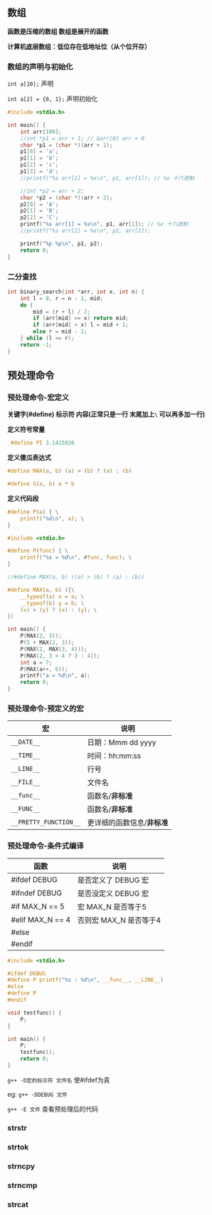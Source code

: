 ## 数组

**函数是压缩的数组 数组是展开的函数**

**计算机底层数组：低位存在低地址位（从个位开存）**



### 数组的声明与初始化

`int a[10];` 声明

`int a[2] = {0, 1};` 声明初始化



```c
#include <stdio.h>

int main() {
    int arr[100];
    //int *p1 = arr + 1; // &arr[0] arr + 0
    char *p1 = (char *)(arr + 1);
    p1[0] = 'a';
    p1[1] = 'b';
    p1[2] = 'c';
    p1[3] = 'd';
    //printf("%s arr[1] = %x\n", p1, arr[1]); // %x 十六进制

    //int *p2 = arr + 2;
    char *p2 = (char *)(arr + 2);
    p2[0] = 'A';
    p2[1] = 'B';
    p2[2] = 'C';
    printf("%s arr[1] = %x\n", p1, arr[1]); // %x 十六进制
    //printf("%s arr[2] = %x\n", p2, arr[2]);

    printf("%p %p\n", p1, p2);
    return 0;
}
```



### 二分查找

```c
int binary_search(int *arr, int x, int n) {
    int l = 0, r = n - 1, mid;
    do {
        mid = (r + l) / 2;
        if (arr[mid] == x) return mid;
        if (arr[mid] < x) l = mid + 1;
        else r = mid - 1;
    } while (l <= r);
    return -1;
}
```





## 预处理命令



### 预处理命令-宏定义

**关键字(#define)  标示符  内容(正常只是一行 末尾加上`\` 可以再多加一行)**



**定义符号常量**

```c
 #define PI 3.1415926
```



**定义傻瓜表达式**

```c
#define MAX(a, b) (a) > (b) ? (a) : (b)
```

```c
#define S(a, b) a * b
```



**定义代码段**

```c
#define P(a) { \
    printf("%d\n", a); \
}
```



```c
#include <stdio.h>

#define P(func) { \
    printf("%s = %d\n", #func, func); \
}

//#define MAX(a, b) ((a) > (b) ? (a) : (b))

#define MAX(a, b) ({\
    __typeof(a) x = a; \
    __typeof(b) y = b; \
    (x) > (y) ? (x) : (y); \
})

int main() {
    P(MAX(2, 3));
    P(5 + MAX(2, 3));
    P(MAX(2, MAX(3, 4)));
    P(MAX(2, 3 > 4 ? 3 : 4));
    int a = 7;
    P(MAX(a++, 6));
    printf("a = %d\n", a);
    return 0;
}
```





### 预处理命令-预定义的宏

| 宏                    | 说明                        |
| --------------------- | --------------------------- |
| `__DATE__`            | 日期：Mmm dd yyyy           |
| `__TIME__`            | 时间：hh:mm:ss              |
| `__LINE__`            | 行号                        |
| `__FILE__`            | 文件名                      |
| `__func__`            | 函数名/**非标准**           |
| `__FUNC__`            | 函数名/**非标准**           |
| `__PRETTY_FUNCTION__` | 更详细的函数信息/**非标准** |





### 预处理命令-条件式编译

| 函数             | 说明                   |
| ---------------- | ---------------------- |
| #ifdef DEBUG     | 是否定义了 DEBUG 宏    |
| #ifndef DEBUG    | 是否没定义 DEBUG 宏    |
| #if MAX_N == 5   | 宏 MAX_N 是否等于5     |
| #elif MAX_N == 4 | 否则宏 MAX_N 是否等于4 |
| #else            |                        |
| #endif           |                        |



```c
#include <stdio.h>

#ifdef DEBUG
#define P printf("%s : %d\n", __func__, __LINE__)
#else
#define P
#endif

void testfunc() {
    P;
}

int main() {
    P;
    testfunc();
    return 0;
}
```



`g++ -D宏的标示符 文件名`  使#ifdef为真

eg: `g++ -DDEBUG 文件`



`g++ -E 文件` 查看预处理后的代码



### strstr

### strtok

### strncpy

### strncmp

### strcat